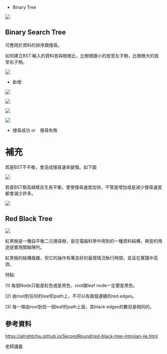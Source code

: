  - Binary Tree
 
![](https://imgur.com/BKkAjym.jpg)

## Binary Search Tree

可應用於資料的排序跟搜尋。

如何建立BST:輸入的資料皆與樹根比，比樹根跟小的放至左子樹，比樹根大的放至右子樹。

![](https://imgur.com/4bLCHlG.jpg)

- 新增

![](https://imgur.com/m4d4hcQ.jpg)

![](https://imgur.com/va51l5R.jpg)

![](https://imgur.com/oOsm9me.jpg)

![](https://imgur.com/wAWJNV0.jpg)

- 搜尋成功 or　搜尋失敗

# 補充

若是BST不平衡，會造成搜尋速率變慢。如下圖

![](https://imgur.com/hLXRht6.jpg)

若是BST樹高越矮且生長平衡，會使搜尋速度加快，不管是增加或是減少搜尋速度都會減少許多。

![](https://imgur.com/NVHwwbE.jpg)


## Red Black Tree

![](https://imgur.com/VhO53Bx.jpg)

紅黑樹是一種自平衡二元搜尋樹，是在電腦科學中用到的一種資料結構，典型的用途是實現關聯陣列。

紅黑樹的結構複雜，但它的操作有著良好的最壞情況執行時間，並且在實踐中高效。

特點:

(1) 每個Node只能是紅色或是黑色，root跟leaf node一定要是黑色。

(2)	由root到任何的leaf的path上，不可以有兩個連續的red edges。

(3) 每一條由root到任一個leaf的path上面，其black edges的數目是相同的。


## 參考資料

https://alrightchiu.github.io/SecondRound/red-black-tree-introjian-jie.html

老師講義
